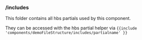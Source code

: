 ### /includes ###

This folder contains all hbs partials used by this component. 

They can be accessed with the hbs partial helper via
```{{include 'components/demoFileStructure/includes/partialname' }}```
